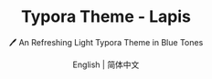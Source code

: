 <h1 align="center">Typora Theme - Lapis</h1>
<p align="center">🖊️ An Refreshing Light Typora Theme in Blue Tones</p>
<p align="center">English | <a herf="https://github.com/YiNNx/typora-theme-lapis/blob/master/README-CN.md">简体中文</a></p>


